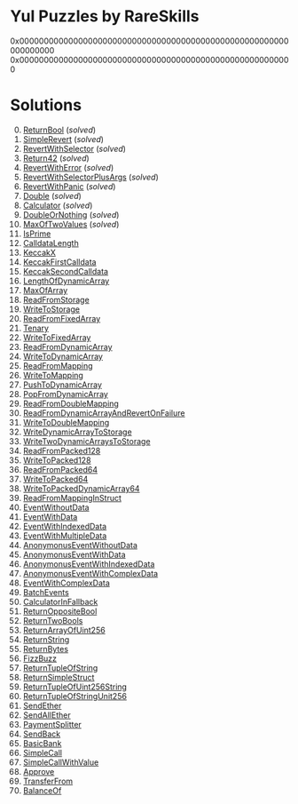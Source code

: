 # Yul Puzzles by RareSkills

0x0000000000000000000000000000000000000000000000000000000000000000
0x00000000000000000000000000000000000000000000000000000000

# Solutions

0. [ReturnBool](./src/ReturnBool.sol) (_solved_)
1. [SimpleRevert](./src/SimpleRevert.sol) (_solved_)
2. [RevertWithSelector](./src/RevertWithSelector.sol) (_solved_)
3. [Return42](./src/Return42.sol) (_solved_)
4. [RevertWithError](./src/RevertWithError.sol) (_solved_)
5. [RevertWithSelectorPlusArgs](./src/RevertWithSelectorPlusArgs.sol) (_solved_)
6. [RevertWithPanic](./src/RevertWithPanic.sol) (_solved_)
7. [Double](./src/Double.sol) (_solved_)
8. [Calculator](./src/Calculator.sol) (_solved_)
9. [DoubleOrNothing](./src/DoubleOrNothing.sol) (_solved_)
10. [MaxOfTwoValues](./src/MaxOfTwoValues.sol) (_solved_)
11. [IsPrime](./src/IsPrime.sol)
12. [CalldataLength](./src/CalldataLength.sol)
13. [KeccakX](./src/KeccakX.sol)
14. [KeccakFirstCalldata](./src/KeccakFirstCalldata.sol)
15. [KeccakSecondCalldata](./src/KeccakSecondCalldata.sol)
16. [LengthOfDynamicArray](./src/LengthOfDynamicArray.sol)
17. [MaxOfArray](./src/MaxOfArray.sol)
18. [ReadFromStorage](./src/ReadFromStorage.sol)
19. [WriteToStorage](./src/WriteToStorage.sol)
20. [ReadFromFixedArray](./src/ReadFromFixedArray.sol)
21. [Tenary](./src/Tenary.sol)
22. [WriteToFixedArray](./src/WriteToFixedArray.sol)
23. [ReadFromDynamicArray](./src/ReadFromDynamicArray.sol)
24. [WriteToDynamicArray](./src/WriteToDynamicArray.sol)
25. [ReadFromMapping](./src/ReadFromMapping.sol)
26. [WriteToMapping](./src/WriteToMapping.sol)
27. [PushToDynamicArray](./src/PushToDynamicArray.sol)
28. [PopFromDynamicArray](./src/PopFromDynamicArray.sol)
29. [ReadFromDoubleMapping](./src/ReadFromDoubleMapping.sol)
30. [ReadFromDynamicArrayAndRevertOnFailure](./src/ReadFromDynamicArrayAndRevertOnFailure.sol)
31. [WriteToDoubleMapping](./src/WriteToDoubleMapping.sol)
32. [WriteDynamicArrayToStorage](./src/WriteDynamicArrayToStorage.sol)
33. [WriteTwoDynamicArraysToStorage](./src/WriteTwoDynamicArraysToStorage.sol)
34. [ReadFromPacked128](./src/ReadFromPacked128.sol)
35. [WriteToPacked128](./src/WriteToPacked128.sol)
36. [ReadFromPacked64](./src/ReadFromPacked64.sol)
37. [WriteToPacked64](./src/WriteToPacked64.sol)
38. [WriteToPackedDynamicArray64](./src/WriteToPackedDynamicArray64.sol)
39. [ReadFromMappingInStruct](./src/ReadFromMappingInStruct.sol)
40. [EventWithoutData](./src/EventWithoutData.sol)
41. [EventWithData](./src/EventWithData.sol)
42. [EventWithIndexedData](./src/EventWithIndexedData.sol)
43. [EventWithMultipleData](./src/EventWithMultipleData.sol)
44. [AnonymonusEventWithoutData](./src/AnonymonusEventWithoutData.sol)
45. [AnonymonusEventWithData](./src/AnonymonusEventWithData.sol)
46. [AnonymonusEventWithIndexedData](./src/AnonymonusEventWithIndexedData.sol)
47. [AnonymonusEventWithComplexData](./src/AnonymonusEventWithComplexData.sol)
48. [EventWithComplexData](./src/EventWithComplexData.sol)
49. [BatchEvents](./src/BatchEvents.sol)
50. [CalculatorInFallback](./src/CalculatorInFallback.sol)
51. [ReturnOppositeBool](./src/ReturnOppositeBool.sol)
52. [ReturnTwoBools](./src/ReturnTwoBools.sol)
53. [ReturnArrayOfUint256](./src/ReturnArrayOfUint256.sol)
54. [ReturnString](./src/ReturnString.sol)
55. [ReturnBytes](./src/ReturnBytes.sol)
56. [FizzBuzz](./src/FizzBuzz.sol)
57. [ReturnTupleOfString](./src/ReturnTupleOfString.sol)
58. [ReturnSimpleStruct](./src/ReturnSimpleStruct.sol)
59. [ReturnTupleOfUint256String](./src/ReturnTupleOfUint256String.sol)
60. [ReturnTupleOfStringUnit256](./src/ReturnTupleOfStringUnit256.sol)
61. [SendEther](./src/SendEther.sol)
62. [SendAllEther](./src/SendAllEther.sol)
63. [PaymentSplitter](./src/PaymentSplitter.sol)
64. [SendBack](./src/SendBack.sol)
65. [BasicBank](./src/BasicBank.sol)
66. [SimpleCall](./src/SimpleCall.sol)
67. [SimpleCallWithValue](./src/SimpleCallWithValue.sol)
68. [Approve](./src/Approve.sol)
69. [TransferFrom](./src/TransferFrom.sol)
70. [BalanceOf](./src/BalanceOf.sol)
